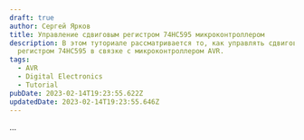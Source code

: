 ```yaml
---
draft: true
author: Сергей Ярков
title: Управление сдвиговым регистром 74HC595 микроконтроллером
description: В этом туториале рассматривается то, как управлять сдвиговым
  регистром 74HC595 в связке с микроконтроллером AVR.
tags:
  - AVR
  - Digital Electronics
  - Tutorial
pubDate: 2023-02-14T19:23:55.622Z
updatedDate: 2023-02-14T19:23:55.646Z
---
```


...
